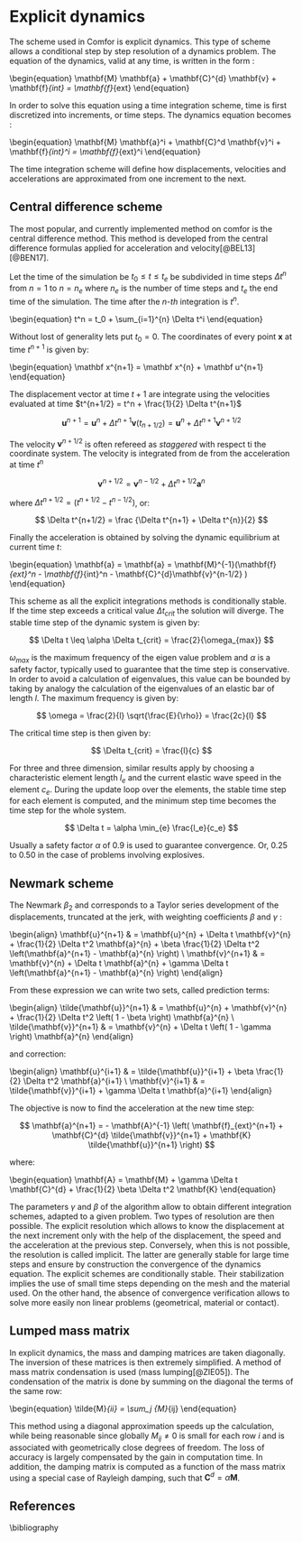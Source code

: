 # Explicit dynamics 

The scheme used in Comfor is explicit dynamics. This type of scheme allows a conditional step by step resolution of a dynamics problem. The equation of the dynamics, valid at any time, is written in the form :

\begin{equation}
	\mathbf{M} \mathbf{a} + \mathbf{C}^{d} \mathbf{v} + \mathbf{f}_{int} = \mathbf{f}_{ext}
\end{equation}

In order to solve this equation using a time integration scheme, time is first discretized into increments, or time steps. The dynamics equation becomes :

\begin{equation}
	\mathbf{M} \mathbf{a}^i + \mathbf{C}^d \mathbf{v}^i + \mathbf{f}_{int}^i = \mathbf{f}_{ext}^i 
\end{equation}

The time integration scheme will define how displacements, velocities and accelerations are approximated from one increment to the next.

## Central difference scheme 

The most popular, and currently implemented method on comfor is the central difference method. This method is developed from the central difference formulas applied for acceleration and velocity[@BEL13] [@BEN17]. 

Let the time of the simulation be $t_0 \leq t \leq t_e$ be subdivided in time steps $\Delta t^n$ from $n=1$ to $n = n_e$ where $n_e$ is the number of time steps and $t_e$ the end time of the simulation. The time after the _n-th_ integration is $t^n$. 

\begin{equation}
t^n  = t_0 + \sum_{i=1}^{n} \Delta t^i
\end{equation}

Without lost of generality lets put $t_0 =0$. The coordinates of every point $\mathbf x$ at time $t^{n+1}$ is given by:

\begin{equation}
\mathbf x^{n+1} = \mathbf x^{n} + \mathbf u^{n+1} 
\end{equation}

The displacement vector at time $t+1$ are integrate using the velocities evaluated at time $t^{n+1/2} = t^n + \frac{1}{2} \Delta t^{n+1}$

$$
    \mathbf u^{n+1} = \mathbf u^{n} + \Delta t^{n+1} \mathbf{v} \left( t_{n+1/2} \right) = \mathbf u^{n} + \Delta t^{n+1} \mathbf{v}^{n+1/2} 
$$

The velocity $\mathbf{v}^{n+1/2}$ is often refereed as _staggered_ with respect ti the coordinate system. The velocity is integrated from de from the acceleration at time $t^n$

$$
    \mathbf{v}^{n+1/2} =  \mathbf{v}^{n-1/2} +   \Delta t^{n+1/2} \mathbf{a}^n
$$

where $\Delta t^{n+1/2} = \left( t^{n+1/2} - t^{n-1/2} \right)$, or:

$$
 \Delta t^{n+1/2} = \frac {\Delta t^{n+1} + \Delta t^{n}}{2} 
$$

Finally the acceleration  is obtained by solving the dynamic equilibrium at current time $t$:

\begin{equation}
	\mathbf{a} = \mathbf{a} = \mathbf{M}^{-1}(\mathbf{f}_{ext}^n - \mathbf{f}_{int}^n  - \mathbf{C}^{d}\mathbf{v}^{n-1/2}  )
\end{equation}

This scheme as all the explicit integrations methods is conditionally stable. If the time step exceeds a critical value $\Delta t_{crit}$ the solution will diverge. The stable time step of the dynamic system is given by:

$$
 \Delta t \leq  \alpha \Delta t_{crit} = \frac{2}{\omega_{max}}
$$

$\omega_{max}$ is the maximum frequency of the eigen value problem and $\alpha$ is a safety factor, typically used to guarantee that the time step is conservative. In order to avoid a calculation of eigenvalues, this value can be bounded by taking by analogy the calculation of the eigenvalues of an elastic bar of length $l$. The maximum frequency is given by:

$$
 \omega = \frac{2}{l} \sqrt{\frac{E}{\rho}} = \frac{2c}{l}
$$

The critical time step is then given by:

$$
 \Delta t_{crit} = \frac{l}{c}
$$

For three and three dimension, similar results apply by choosing a characteristic element length $l_e$ and the current elastic wave speed in the element $c_e$. During the update loop over the elements, the stable time step for each element is computed, and the minimum step time becomes the time step for the whole system.

$$
 \Delta t = \alpha \min_{e} \frac{l_e}{c_e}
$$

Usually a safety factor $\alpha$ of 0.9 is used to guarantee convergence. Or, 0.25 to 0.50 in the case of problems involving explosives. 

## Newmark scheme

The Newmark $\beta_2$ and corresponds to a Taylor series development of the displacements, truncated at the jerk, with weighting coefficients $\beta$ and $\gamma$ :

\begin{align}
	\mathbf{u}^{n+1} & = \mathbf{u}^{n} + \Delta t \mathbf{v}^{n} + \frac{1}{2} \Delta t^2 \mathbf{a}^{n} + \beta \frac{1}{2} \Delta t^2 \left(\mathbf{a}^{n+1} - \mathbf{a}^{n} \right) \\
	\mathbf{v}^{n+1} & = \mathbf{v}^{n} + \Delta t \mathbf{a}^{n} + \gamma \Delta t \left(\mathbf{a}^{n+1} - \mathbf{a}^{n} \right)
\end{align}

From these expression we can write two sets, called prediction terms:

\begin{align}
	\tilde{\mathbf{u}}^{n+1} & = \mathbf{u}^{n} + \mathbf{v}^{n} + \frac{1}{2} \Delta t^2 \left( 1 - \beta \right) \mathbf{a}^{n} \\
	\tilde{\mathbf{v}}^{n+1} & = \mathbf{v}^{n} + \Delta t \left( 1 - \gamma \right) \mathbf{a}^{n} 
\end{align}

and correction:

\begin{align}
	\mathbf{u}^{i+1} & = \tilde{\mathbf{u}}^{i+1} + \beta \frac{1}{2} \Delta t^2 \mathbf{a}^{i+1} \\
	\mathbf{v}^{i+1} & = \tilde{\mathbf{v}}^{i+1} + \gamma \Delta t \mathbf{a}^{i+1} 
\end{align}

The objective is now to find the acceleration at the new time step:

$$
	\mathbf{a}^{n+1} = - \mathbf{A}^{-1} \left( \mathbf{f}_{ext}^{n+1} + \mathbf{C}^{d} \tilde{\mathbf{v}}^{n+1} + \mathbf{K} \tilde{\mathbf{u}}^{n+1} \right) 
$$

where:

\begin{equation}
	\mathbf{A} = \mathbf{M} + \gamma \Delta t \mathbf{C}^{d} + \frac{1}{2} \beta \Delta t^2 \mathbf{K}
\end{equation}

The parameters $\gamma$ and $\beta$ of the algorithm allow to obtain different integration schemes, adapted to a given problem. Two types of resolution are then possible. The explicit resolution which allows to know the displacement at the next increment only with the help of the displacement, the speed and the acceleration at the previous step. Conversely, when this is not possible, the resolution is called implicit. The latter are generally stable for large time steps and ensure by construction the convergence of the dynamics equation. The explicit schemes are conditionally stable. Their stabilization implies the use of small time steps depending on the mesh and the material used. On the other hand, the absence of convergence verification allows to solve more easily non linear problems (geometrical, material or contact). 

## Lumped mass matrix 

In explicit dynamics, the mass and damping matrices are taken diagonally. The inversion of these matrices is then extremely simplified. A method of mass matrix condensation is used (mass lumping[@ZIE05]). The condensation of the matrix is done by summing on the diagonal the terms of the same row:

\begin{equation}
	\tilde{M}_{ii} = \sum_j {M}_{ij}
\end{equation}

This method using a diagonal approximation speeds up the calculation, while being reasonable since globally $M_{ij} \neq 0$ is small for each row $i$ and is associated with geometrically close degrees of freedom. The loss of accuracy is largely compensated by the gain in computation time. In addition, the damping matrix is computed as a function of the mass matrix using a special case of Rayleigh damping, such that $\mathbf{C}^d=\alpha \mathbf{M}$.


## References

\bibliography